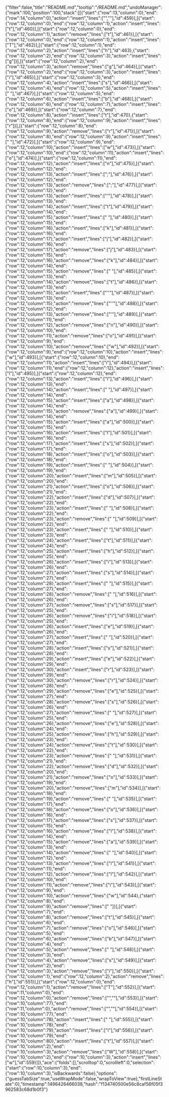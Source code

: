 {"filter":false,"title":"README.md","tooltip":"/README.md","undoManager":{"mark":100,"position":100,"stack":[[{"start":{"row":13,"column":0},"end":{"row":14,"column":0},"action":"insert","lines":["",""],"id":459}],[{"start":{"row":12,"column":0},"end":{"row":12,"column":1},"action":"insert","lines":["t"],"id":460}],[{"start":{"row":12,"column":0},"end":{"row":12,"column":1},"action":"remove","lines":["t"],"id":461}],[{"start":{"row":12,"column":0},"end":{"row":12,"column":1},"action":"insert","lines":["T"],"id":462}],[{"start":{"row":12,"column":1},"end":{"row":12,"column":2},"action":"insert","lines":["h"],"id":463},{"start":{"row":12,"column":2},"end":{"row":12,"column":3},"action":"insert","lines":["g"]}],[{"start":{"row":12,"column":2},"end":{"row":12,"column":3},"action":"remove","lines":["g"],"id":464}],[{"start":{"row":12,"column":2},"end":{"row":12,"column":3},"action":"insert","lines":["i"],"id":465}],[{"start":{"row":12,"column":3},"end":{"row":12,"column":4},"action":"insert","lines":["s"],"id":466}],[{"start":{"row":12,"column":4},"end":{"row":12,"column":5},"action":"insert","lines":[" "],"id":467}],[{"start":{"row":12,"column":5},"end":{"row":12,"column":6},"action":"insert","lines":["b"],"id":468}],[{"start":{"row":12,"column":6},"end":{"row":12,"column":7},"action":"insert","lines":["o"],"id":469}],[{"start":{"row":12,"column":7},"end":{"row":12,"column":8},"action":"insert","lines":["t"],"id":470},{"start":{"row":12,"column":8},"end":{"row":12,"column":9},"action":"insert","lines":["r"]}],[{"start":{"row":12,"column":8},"end":{"row":12,"column":9},"action":"remove","lines":["r"],"id":471}],[{"start":{"row":12,"column":8},"end":{"row":12,"column":9},"action":"insert","lines":[" "],"id":472}],[{"start":{"row":12,"column":9},"end":{"row":12,"column":10},"action":"insert","lines":["w"],"id":473}],[{"start":{"row":12,"column":10},"end":{"row":12,"column":11},"action":"insert","lines":["o"],"id":474}],[{"start":{"row":12,"column":11},"end":{"row":12,"column":12},"action":"insert","lines":["n"],"id":475}],[{"start":{"row":12,"column":12},"end":{"row":12,"column":13},"action":"insert","lines":[";"],"id":476}],[{"start":{"row":12,"column":12},"end":{"row":12,"column":13},"action":"remove","lines":[";"],"id":477}],[{"start":{"row":12,"column":12},"end":{"row":12,"column":13},"action":"insert","lines":["'"],"id":478}],[{"start":{"row":12,"column":13},"end":{"row":12,"column":14},"action":"insert","lines":["t"],"id":479}],[{"start":{"row":12,"column":14},"end":{"row":12,"column":15},"action":"insert","lines":[" "],"id":480}],[{"start":{"row":12,"column":15},"end":{"row":12,"column":16},"action":"insert","lines":["k"],"id":481}],[{"start":{"row":12,"column":16},"end":{"row":12,"column":17},"action":"insert","lines":["j"],"id":482}],[{"start":{"row":12,"column":16},"end":{"row":12,"column":17},"action":"remove","lines":["j"],"id":483}],[{"start":{"row":12,"column":15},"end":{"row":12,"column":16},"action":"remove","lines":["k"],"id":484}],[{"start":{"row":12,"column":14},"end":{"row":12,"column":15},"action":"remove","lines":[" "],"id":485}],[{"start":{"row":12,"column":13},"end":{"row":12,"column":14},"action":"remove","lines":["t"],"id":486}],[{"start":{"row":12,"column":13},"end":{"row":12,"column":15},"action":"insert","lines":["''"],"id":487}],[{"start":{"row":12,"column":13},"end":{"row":12,"column":15},"action":"remove","lines":["''"],"id":488}],[{"start":{"row":12,"column":12},"end":{"row":12,"column":13},"action":"remove","lines":["'"],"id":489}],[{"start":{"row":12,"column":11},"end":{"row":12,"column":12},"action":"remove","lines":["n"],"id":490}],[{"start":{"row":12,"column":10},"end":{"row":12,"column":11},"action":"remove","lines":["o"],"id":491}],[{"start":{"row":12,"column":9},"end":{"row":12,"column":10},"action":"remove","lines":["w"],"id":492}],[{"start":{"row":12,"column":9},"end":{"row":12,"column":10},"action":"insert","lines":["w"],"id":493}],[{"start":{"row":12,"column":10},"end":{"row":12,"column":11},"action":"insert","lines":["i"],"id":494}],[{"start":{"row":12,"column":11},"end":{"row":12,"column":12},"action":"insert","lines":["l"],"id":495}],[{"start":{"row":12,"column":12},"end":{"row":12,"column":13},"action":"insert","lines":["l"],"id":496}],[{"start":{"row":12,"column":13},"end":{"row":12,"column":14},"action":"insert","lines":[" "],"id":497}],[{"start":{"row":12,"column":14},"end":{"row":12,"column":15},"action":"insert","lines":["a"],"id":498}],[{"start":{"row":12,"column":14},"end":{"row":12,"column":15},"action":"remove","lines":["a"],"id":499}],[{"start":{"row":12,"column":14},"end":{"row":12,"column":15},"action":"insert","lines":["a"],"id":500}],[{"start":{"row":12,"column":15},"end":{"row":12,"column":16},"action":"insert","lines":["l"],"id":501}],[{"start":{"row":12,"column":16},"end":{"row":12,"column":17},"action":"insert","lines":["s"],"id":502}],[{"start":{"row":12,"column":17},"end":{"row":12,"column":18},"action":"insert","lines":["o"],"id":503}],[{"start":{"row":12,"column":18},"end":{"row":12,"column":19},"action":"insert","lines":[" "],"id":504}],[{"start":{"row":12,"column":19},"end":{"row":12,"column":20},"action":"insert","lines":["m"],"id":505}],[{"start":{"row":12,"column":20},"end":{"row":12,"column":21},"action":"insert","lines":["o"],"id":506}],[{"start":{"row":12,"column":21},"end":{"row":12,"column":22},"action":"insert","lines":["d"],"id":507}],[{"start":{"row":12,"column":22},"end":{"row":12,"column":23},"action":"insert","lines":[" "],"id":508}],[{"start":{"row":12,"column":22},"end":{"row":12,"column":23},"action":"remove","lines":[" "],"id":509}],[{"start":{"row":12,"column":22},"end":{"row":12,"column":23},"action":"insert","lines":[" "],"id":510}],[{"start":{"row":12,"column":23},"end":{"row":12,"column":24},"action":"insert","lines":["t"],"id":511}],[{"start":{"row":12,"column":24},"end":{"row":12,"column":25},"action":"insert","lines":["h"],"id":512}],[{"start":{"row":12,"column":25},"end":{"row":12,"column":26},"action":"insert","lines":["i"],"id":513}],[{"start":{"row":12,"column":26},"end":{"row":12,"column":27},"action":"insert","lines":["s"],"id":514}],[{"start":{"row":12,"column":27},"end":{"row":12,"column":28},"action":"insert","lines":[" "],"id":515}],[{"start":{"row":12,"column":27},"end":{"row":12,"column":28},"action":"remove","lines":[" "],"id":516}],[{"start":{"row":12,"column":26},"end":{"row":12,"column":27},"action":"remove","lines":["s"],"id":517}],[{"start":{"row":12,"column":25},"end":{"row":12,"column":26},"action":"remove","lines":["i"],"id":518}],[{"start":{"row":12,"column":25},"end":{"row":12,"column":26},"action":"insert","lines":["e"],"id":519}],[{"start":{"row":12,"column":26},"end":{"row":12,"column":27},"action":"insert","lines":[" "],"id":520}],[{"start":{"row":12,"column":27},"end":{"row":12,"column":28},"action":"insert","lines":["s"],"id":521}],[{"start":{"row":12,"column":28},"end":{"row":12,"column":29},"action":"insert","lines":["e"],"id":522}],[{"start":{"row":12,"column":29},"end":{"row":12,"column":30},"action":"insert","lines":["r"],"id":523}],[{"start":{"row":12,"column":29},"end":{"row":12,"column":30},"action":"remove","lines":["r"],"id":524}],[{"start":{"row":12,"column":28},"end":{"row":12,"column":29},"action":"remove","lines":["e"],"id":525}],[{"start":{"row":12,"column":27},"end":{"row":12,"column":28},"action":"remove","lines":["s"],"id":526}],[{"start":{"row":12,"column":26},"end":{"row":12,"column":27},"action":"remove","lines":[" "],"id":527}],[{"start":{"row":12,"column":25},"end":{"row":12,"column":26},"action":"remove","lines":["e"],"id":528}],[{"start":{"row":12,"column":24},"end":{"row":12,"column":25},"action":"remove","lines":["h"],"id":529}],[{"start":{"row":12,"column":23},"end":{"row":12,"column":24},"action":"remove","lines":["t"],"id":530}],[{"start":{"row":12,"column":22},"end":{"row":12,"column":23},"action":"remove","lines":[" "],"id":531}],[{"start":{"row":12,"column":21},"end":{"row":12,"column":22},"action":"remove","lines":["d"],"id":532}],[{"start":{"row":12,"column":20},"end":{"row":12,"column":21},"action":"remove","lines":["o"],"id":533}],[{"start":{"row":12,"column":19},"end":{"row":12,"column":20},"action":"remove","lines":["m"],"id":534}],[{"start":{"row":12,"column":18},"end":{"row":12,"column":19},"action":"remove","lines":[" "],"id":535}],[{"start":{"row":12,"column":17},"end":{"row":12,"column":18},"action":"remove","lines":["o"],"id":536}],[{"start":{"row":12,"column":16},"end":{"row":12,"column":17},"action":"remove","lines":["s"],"id":537}],[{"start":{"row":12,"column":15},"end":{"row":12,"column":16},"action":"remove","lines":["l"],"id":538}],[{"start":{"row":12,"column":14},"end":{"row":12,"column":15},"action":"remove","lines":["a"],"id":539}],[{"start":{"row":12,"column":13},"end":{"row":12,"column":14},"action":"remove","lines":[" "],"id":540}],[{"start":{"row":12,"column":12},"end":{"row":12,"column":13},"action":"remove","lines":["l"],"id":541}],[{"start":{"row":12,"column":11},"end":{"row":12,"column":12},"action":"remove","lines":["l"],"id":542}],[{"start":{"row":12,"column":10},"end":{"row":12,"column":11},"action":"remove","lines":["i"],"id":543}],[{"start":{"row":12,"column":9},"end":{"row":12,"column":10},"action":"remove","lines":["w"],"id":544},{"start":{"row":12,"column":8},"end":{"row":12,"column":9},"action":"remove","lines":[" "]}],[{"start":{"row":12,"column":7},"end":{"row":12,"column":8},"action":"remove","lines":["t"],"id":545}],[{"start":{"row":12,"column":6},"end":{"row":12,"column":7},"action":"remove","lines":["o"],"id":546}],[{"start":{"row":12,"column":5},"end":{"row":12,"column":6},"action":"remove","lines":["b"],"id":547}],[{"start":{"row":12,"column":4},"end":{"row":12,"column":5},"action":"remove","lines":[" "],"id":548}],[{"start":{"row":12,"column":3},"end":{"row":12,"column":4},"action":"remove","lines":["s"],"id":549}],[{"start":{"row":12,"column":2},"end":{"row":12,"column":3},"action":"remove","lines":["i"],"id":550}],[{"start":{"row":12,"column":1},"end":{"row":12,"column":2},"action":"remove","lines":["h"],"id":551}],[{"start":{"row":12,"column":0},"end":{"row":12,"column":1},"action":"remove","lines":["T"],"id":552}],[{"start":{"row":11,"column":0},"end":{"row":12,"column":0},"action":"remove","lines":["",""],"id":553}],[{"start":{"row":10,"column":77},"end":{"row":11,"column":0},"action":"remove","lines":["",""],"id":554}],[{"start":{"row":10,"column":77},"end":{"row":10,"column":78},"action":"insert","lines":[" "],"id":555}],[{"start":{"row":10,"column":78},"end":{"row":10,"column":79},"action":"insert","lines":["i"],"id":556}],[{"start":{"row":10,"column":79},"end":{"row":10,"column":80},"action":"insert","lines":["t"],"id":557}],[{"start":{"row":10,"column":2},"end":{"row":10,"column":3},"action":"remove","lines":["W"],"id":558}],[{"start":{"row":10,"column":2},"end":{"row":10,"column":3},"action":"insert","lines":["w"],"id":559}]]},"ace":{"folds":[],"scrolltop":0,"scrollleft":0,"selection":{"start":{"row":10,"column":3},"end":{"row":10,"column":3},"isBackwards":false},"options":{"guessTabSize":true,"useWrapMode":false,"wrapToView":true},"firstLineState":0},"timestamp":1496426466038,"hash":"f134740500e56c8caf56f05f3962583c68d1b0f3"}